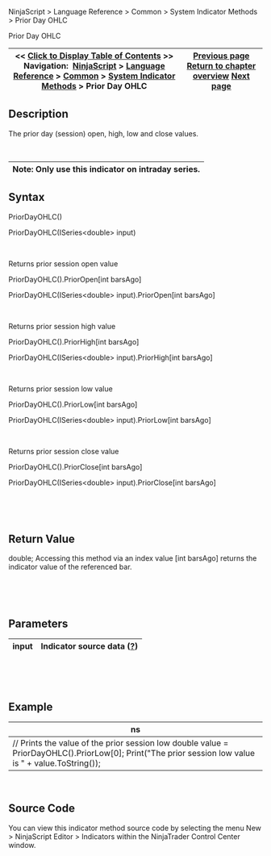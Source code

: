 ﻿


NinjaScript \> Language Reference \> Common \> System Indicator Methods \> Prior Day OHLC






















Prior Day OHLC







| \<\< [Click to Display Table of Contents](prior_day_ohlc.md) \>\> **Navigation:**     [NinjaScript](ninjascript-1.md) \> [Language Reference](language_reference_wip-1.md) \> [Common](common-1.md) \> [System Indicator Methods](indicators-1.md) \> Prior Day OHLC | [Previous page](price_oscillator-1.md) [Return to chapter overview](indicators-1.md) [Next page](psychological_line-1.md) |
| --- | --- |











## Description


The prior day (session) open, high, low and close values.


 




| Note: Only use this indicator on intraday series. |
| --- |



## 


## Syntax


PriorDayOHLC()  

PriorDayOHLC(ISeries\<double\> input)


 


Returns prior session open value  

PriorDayOHLC().PriorOpen\[int barsAgo]  

PriorDayOHLC(ISeries\<double\> input).PriorOpen\[int barsAgo]


 


Returns prior session high value  

PriorDayOHLC().PriorHigh\[int barsAgo]  

PriorDayOHLC(ISeries\<double\> input).PriorHigh\[int barsAgo]


 


Returns prior session low value  

PriorDayOHLC().PriorLow\[int barsAgo]  

PriorDayOHLC(ISeries\<double\> input).PriorLow\[int barsAgo]


 


Returns prior session close value  

PriorDayOHLC().PriorClose\[int barsAgo]  

PriorDayOHLC(ISeries\<double\> input).PriorClose\[int barsAgo]


 


 


## Return Value


double; Accessing this method via an index value \[int barsAgo] returns the indicator value of the referenced bar.


 


 


## Parameters




| input | Indicator source data ([?](valid_input_data_for_indicator-1.md)) |
| --- | --- |



 


 


## Example




| ns |
| --- |
| // Prints the value of the prior session low double value \= PriorDayOHLC().PriorLow\[0]; Print("The prior session low value is " \+ value.ToString()); |



 


## 


## Source Code


You can view this indicator method source code by selecting the menu New \> NinjaScript Editor \> Indicators within the NinjaTrader Control Center window.








